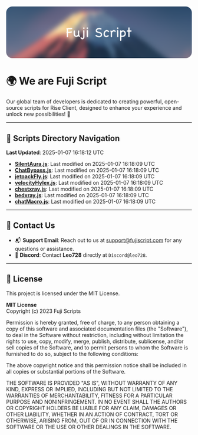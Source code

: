 ![Banner](.github/b.webp)

# 🌍 **We are Fuji Script**

Our global team of developers is dedicated to creating powerful, open-source scripts for Rise Client, designed to enhance your experience and unlock new possibilities! 🌟

---
<!-- SCRIPTS_NAVIGATION_START -->
## 📂 **Scripts Directory Navigation**

**Last Updated**: 2025-01-07 16:18:12 UTC

- **[SilentAura.js](scripts/SilentAura.js)**: Last modified on 2025-01-07 16:18:09 UTC
- **[ChatBypass.js](scripts/ChatBypass.js)**: Last modified on 2025-01-07 16:18:09 UTC
- **[jetpackFly.js](scripts/jetpackFly.js)**: Last modified on 2025-01-07 16:18:09 UTC
- **[velocityHylex.js](scripts/velocityHylex.js)**: Last modified on 2025-01-07 16:18:09 UTC
- **[chestxray.js](scripts/chestxray.js)**: Last modified on 2025-01-07 16:18:09 UTC
- **[bedxray.js](scripts/bedxray.js)**: Last modified on 2025-01-07 16:18:09 UTC
- **[chatMacro.js](scripts/chatMacro.js)**: Last modified on 2025-01-07 16:18:09 UTC

<!-- SCRIPTS_NAVIGATION_END -->

---

## 💬 **Contact Us**  
- 📬 **Support Email**: Reach out to us at [support@fujiscript.com](mailto:support@fujiscript.com) for any questions or assistance.  
- 💬 **Discord**: Contact **Leo728** directly at `Discord@leo728`.

---

## 📜 **License**

This project is licensed under the MIT License.  

**MIT License**  
Copyright (c) 2023 Fuji Scripts  

Permission is hereby granted, free of charge, to any person obtaining a copy of this software and associated documentation files (the "Software"), to deal in the Software without restriction, including without limitation the rights to use, copy, modify, merge, publish, distribute, sublicense, and/or sell copies of the Software, and to permit persons to whom the Software is furnished to do so, subject to the following conditions:  

The above copyright notice and this permission notice shall be included in all copies or substantial portions of the Software.  

THE SOFTWARE IS PROVIDED "AS IS", WITHOUT WARRANTY OF ANY KIND, EXPRESS OR IMPLIED, INCLUDING BUT NOT LIMITED TO THE WARRANTIES OF MERCHANTABILITY, FITNESS FOR A PARTICULAR PURPOSE AND NONINFRINGEMENT. IN NO EVENT SHALL THE AUTHORS OR COPYRIGHT HOLDERS BE LIABLE FOR ANY CLAIM, DAMAGES OR OTHER LIABILITY, WHETHER IN AN ACTION OF CONTRACT, TORT OR OTHERWISE, ARISING FROM, OUT OF OR IN CONNECTION WITH THE SOFTWARE OR THE USE OR OTHER DEALINGS IN THE SOFTWARE.  
